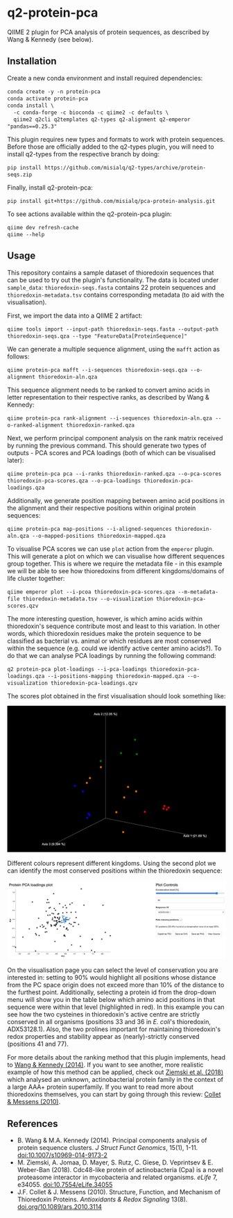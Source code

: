 # q2-protein-pca

QIIME 2 plugin for PCA analysis of protein sequences, as described by Wang & Kennedy (see below).

## Installation

Create a new conda environment and install required dependencies:

```
conda create -y -n protein-pca
conda activate protein-pca
conda install \
  -c conda-forge -c bioconda -c qiime2 -c defaults \
  qiime2 q2cli q2templates q2-types q2-alignment q2-emperor "pandas==0.25.3"
```

This plugin requires new types and formats to work with protein sequences. Before those are officially added to the
q2-types plugin, you will need to install q2-types from the respective branch by doing:

```
pip install https://github.com/misialq/q2-types/archive/protein-seqs.zip
```

Finally, install q2-protein-pca:

```
pip install git+https://github.com/misialq/pca-protein-analysis.git
```

To see actions available within the q2-protein-pca plugin:

```
qiime dev refresh-cache
qiime --help
```

## Usage

This repository contains a sample dataset of thioredoxin sequences that can be used to try out the plugin's functionality.
The data is located under `sample_data`: `thioredoxin-seqs.fasta` contains 22 protein sequences and `thioredoxin-metadata.tsv`
contains corresponding metadata (to aid with the visualisation).

First, we import the data into a QIIME 2 artifact:

```
qiime tools import --input-path thioredoxin-seqs.fasta --output-path thioredoxin-seqs.qza --type "FeatureData[ProteinSequence]"
```

We can generate a multiple sequence alignment, using the `mafft` action as follows:

```
qiime protein-pca mafft --i-sequences thioredoxin-seqs.qza --o-alignment thioredoxin-aln.qza
```

This sequence alignment needs to be ranked to convert amino acids in letter representation to their respective ranks, 
as described by Wang & Kennedy:

```
qiime protein-pca rank-alignment --i-sequences thioredoxin-aln.qza --o-ranked-alignment thioredoxin-ranked.qza
```

Next, we perform principal component analysis on the rank matrix received by running the previous command. This should generate 
two types of outputs - PCA scores and PCA loadings (both of which can be visualised later):

```
qiime protein-pca pca --i-ranks thioredoxin-ranked.qza --o-pca-scores thioredoxin-pca-scores.qza --o-pca-loadings thioredoxin-pca-loadings.qza
```

Additionally, we generate position mapping between amino acid positions in the alignment and their respective positions
within original protein sequences:

```
qiime protein-pca map-positions --i-aligned-sequences thioredoxin-aln.qza --o-mapped-positions thioredoxin-mapped.qza
```

To visualise PCA scores we can use `plot` action from the `emperor` plugin. This will generate a plot on which we can 
visualise how different sequences group together. This is where we require the metadata file - in this example we will
be able to see how thioredoxins from different kingdoms/domains of life cluster together:

```
qiime emperor plot --i-pcoa thioredoxin-pca-scores.qza --m-metadata-file thioredoxin-metadata.tsv --o-visualization thioredoxin-pca-scores.qzv
```

The more interesting question, however, is which amino acids within thioredoxin's sequence contribute most and least to this variation.
In other words, which thioredoxin residues make the protein sequence to be classified as bacterial vs. animal or which residues
are most conserved within the sequence (e.g. could we identify active center amino acids?). To do that we can analyse PCA
loadings by running the following command:

```
q2 protein-pca plot-loadings --i-pca-loadings thioredoxin-pca-loadings.qza --i-positions-mapping thioredoxin-mapped.qza --o-visualization thioredoxin-pca-loadings.qzv
```

The scores plot obtained in the first visualisation should look something like:

![PCA scores](sample_data/img/thioredoxin-pca-scores.png)

Different colours represent different kingdoms. Using
the second plot we can identify the most conserved positions within the thioredoxin sequence:

![PCA scores](sample_data/img/thioredoxin-pca-loadings.png)

On the visualisation page you can select the level of conservation you are interested in: setting to 90% would highlight all positions
whose distance from the PC space origin does not exceed more than 10% of the distance to the furthest point. Additionally, 
selecting a protein id from the drop-down menu will show you in the table below which amino acid positions in that sequence
were within that level (highlighted in red). In this example you can see how the two cysteines in thioredoxin's active centre 
are strictly conserved in all organisms (positions 33 and 36 in *E. coli*'s thioredoxin, ADX53128.1). Also, the two prolines 
important for maintaining thioredoxin's redox properties and stability appear as (nearly)-strictly conserved (positions 41 and 77).

For more details about the ranking method that this plugin implements, head to [Wang & Kennedy (2014)](https://doi.org/10.1007/s10969-014-9173-2). If you want to see
another, more realistic example of how this method can be applied, check out [Ziemski et al. (2018)](https://doi.org/10.7554/eLife.34055) which analysed an unknown, actinobacterial
protein family in the context of a large AAA+ protein superfamily. If you want to read more about thioredoxins themselves, you can start by going through
this review: [Collet & Messens (2010)](https://doi.org/10.1089/ars.2010.3114).

## References
* B. Wang & M.A. Kennedy (2014). Principal components analysis of protein sequence clusters. *J Struct Funct Genomics*, 15(1), 1-11. [doi:10.1007/s10969-014-9173-2](https://doi.org/10.1007/s10969-014-9173-2)
* M. Ziemski, A. Jomaa, D. Mayer, S. Rutz, C. Giese, D. Veprintsev & E. Weber-Ban (2018). Cdc48-like protein of actinobacteria (Cpa) is a novel proteasome interactor in
mycobacteria and related organisms. *eLife* 7, e34055. [doi:10.7554/eLife.34055](https://doi.org/10.7554/eLife.34055)
* J.F. Collet & J. Messens (2010). Structure, Function, and Mechanism of Thioredoxin Proteins. *Antioxidants & Redox Signaling* 13(8). [doi.org/10.1089/ars.2010.3114](https://doi.org/10.1089/ars.2010.3114)
